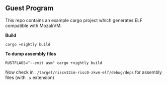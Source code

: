 Guest Program
---

This repo contains an example cargo project which generates ELF compatible with MozakVM.

**Build**

```
cargo +nightly build
```

**To dump assembly files**

```
RUSTFLAGS="--emit asm" cargo +nightly build
```

 Now check in `./target/riscv32im-risc0-zkvm-elf/debug/deps` for assembly files (with `.s` extension)
